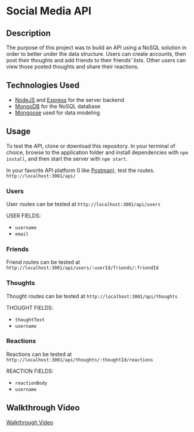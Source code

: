 # Social Media API

## Description

The purpose of this project was to build an API using a NoSQL solution in order to better under the data structure. Users can create accounts, then post their thoughts and add friends to their friends' lists. Other users can view those posted thoughts and share their reactions. 

## Technologies Used
* [NodeJS](https://nodejs.org/) and [Express](https://expressjs.com/) for the server backend
* [MongoDB](https://www.mongodb.com/) for the NoSQL database
* [Mongoose](https://mongoosejs.com/) used for data modeling

## Usage
To test the API, clone or download this repository. In your terminal of choice, browse to the application folder and install dependencies with `npm install`, and then start the server with `npm start`. 

In your favorite API platform (I like [Postman](https://www.postman.com/)), test the routes. `http://localhost:3001/api/`

### Users
User routes can be tested at `http://localhost:3001/api/users`

USER FIELDS:
* `username`
* `email`

### Friends
Friend routes can be tested at `http://localhost:3001/api/users/:userId/friends/:friendId`

### Thoughts
Thought routes can be tested at `http://localhost:3001/api/thoughts`

THOUGHT FIELDS:
* `thoughtText`
* `username`

### Reactions
Reactions can be tested at `http://localhost:3001/api/thoughts/:thoughtId/reactions`

REACTION FIELDS:
* `reactionBody`
* `username`

## Walkthrough Video
[Walkthrough Video](https://drive.google.com/file/d/1On1Tv5bxuZ99RSdkkdNiAZQBZ46ZmfXR/view)